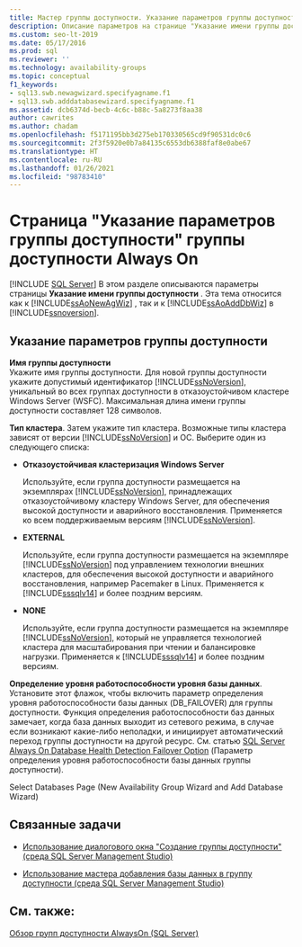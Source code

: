 ```yaml
---
title: Мастер группы доступности. Указание параметров группы доступности
description: Описание параметров на странице "Указание имени группы доступности" мастера группы доступности в SQL Server Management Studio.
ms.custom: seo-lt-2019
ms.date: 05/17/2016
ms.prod: sql
ms.reviewer: ''
ms.technology: availability-groups
ms.topic: conceptual
f1_keywords:
- sql13.swb.newagwizard.specifyagname.f1
- sql13.swb.adddatabasewizard.specifyagname.f1
ms.assetid: dcb6374d-becb-4c6c-b88c-5a8273f8aa38
author: cawrites
ms.author: chadam
ms.openlocfilehash: f5171195bb3d275eb170330565cd9f90531dc0c6
ms.sourcegitcommit: 2f3f5920e0b7a84135c6553db6388faf8e0abe67
ms.translationtype: HT
ms.contentlocale: ru-RU
ms.lasthandoff: 01/26/2021
ms.locfileid: "98783410"
---
```

# <a name="specify-availability-group-options-page-for-an-always-on-availability-group"></a>Страница "Указание параметров группы доступности" группы доступности Always On
[!INCLUDE [SQL Server](../../../includes/applies-to-version/sqlserver.md)]
  В этом разделе описываются параметры страницы **Указание имени группы доступности** . Эта тема относится как к [!INCLUDE[ssAoNewAgWiz](../../../includes/ssaonewagwiz-md.md)] , так и к [!INCLUDE[ssAoAddDbWiz](../../../includes/ssaoadddbwiz-md.md)] в [!INCLUDE[ssnoversion](../../../includes/ssnoversion-md.md)].  
  
##  <a name="specify-availability-group-options"></a><a name="PageOptions"></a> Указание параметров группы доступности  
 **Имя группы доступности**  
 Укажите имя группы доступности. Для новой группы доступности укажите допустимый идентификатор [!INCLUDE[ssNoVersion](../../../includes/ssnoversion-md.md)], уникальный во всех группах доступности в отказоустойчивом кластере Windows Server (WSFC). Максимальная длина имени группы доступности составляет 128 символов.  

 **Тип кластера**. Затем укажите тип кластера. Возможные типы кластера зависят от версии [!INCLUDE[ssNoVersion](../../../includes/ssnoversion-md.md)] и ОС. Выберите один из следующего списка:

   * **Отказоустойчивая кластеризация Windows Server**
   
      Используйте, если группа доступности размещается на экземплярах [!INCLUDE[ssNoVersion](../../../includes/ssnoversion-md.md)], принадлежащих отказоустойчивому кластеру Windows Server, для обеспечения высокой доступности и аварийного восстановления. Применяется ко всем поддерживаемым версиям [!INCLUDE[ssNoVersion](../../../includes/ssnoversion-md.md)]. 

   * **EXTERNAL**
      
      Используйте, если группа доступности размещается на экземпляре [!INCLUDE[ssNoVersion](../../../includes/ssnoversion-md.md)] под управлением технологии внешних кластеров, для обеспечения высокой доступности и аварийного восстановления, например Pacemaker в Linux. Применяется к [!INCLUDE[sssqlv14](../../../includes/sssqlv14-md.md)] и более поздним версиям.

   * **NONE**
      
      Используйте, если группа доступности размещается на экземпляре [!INCLUDE[ssNoVersion](../../../includes/ssnoversion-md.md)], который не управляется технологией кластера для масштабирования при чтении и балансировке нагрузки. Применяется к [!INCLUDE[sssqlv14](../../../includes/sssqlv14-md.md)] и более поздним версиям. 
 
   **Определение уровня работоспособности уровня базы данных**. Установите этот флажок, чтобы включить параметр определения уровня работоспособности базы данных (DB_FAILOVER) для группы доступности. Функция определения работоспособности баз данных замечает, когда база данных выходит из сетевого режима, в случае если возникают какие-либо неполадки, и инициирует автоматический переход группы доступности на другой ресурс. См. статью [SQL Server Always On Database Health Detection Failover Option](sql-server-always-on-database-health-detection-failover-option.md) (Параметр определения уровня работоспособности базы данных группы доступности).


Select Databases Page (New Availability Group Wizard and Add Database Wizard)  
  
##  <a name="related-tasks"></a><a name="LaunchWiz"></a> Связанные задачи  
  
-   [Использование диалогового окна "Создание группы доступности" (среда SQL Server Management Studio)](../../../database-engine/availability-groups/windows/use-the-new-availability-group-dialog-box-sql-server-management-studio.md)  
  
-   [Использование мастера добавления базы данных в группу доступности (среда SQL Server Management Studio)](../../../database-engine/availability-groups/windows/availability-group-add-database-to-group-wizard.md)  
  
## <a name="see-also"></a>См. также:  
 [Обзор групп доступности AlwaysOn (SQL Server)](../../../database-engine/availability-groups/windows/overview-of-always-on-availability-groups-sql-server.md)  
  
